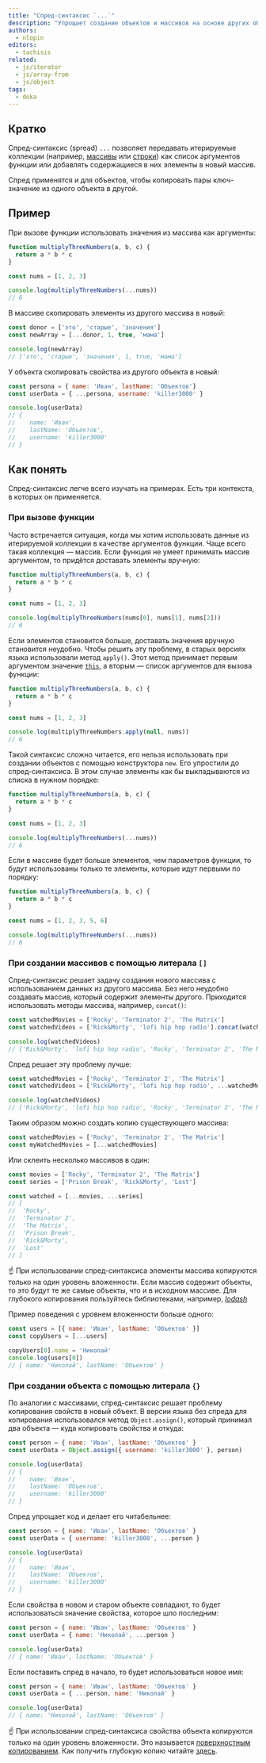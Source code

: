 ```yaml
---
title: "Спред-синтаксис `...`"
description: "Упрощает создание объектов и массивов на основе других объектов и массивов."
authors:
  - nlopin
editors:
  - tachisis
related:
  - js/iterator
  - js/array-from
  - js/object
tags:
  - doka
---
```


## Кратко

Спред-синтаксис (spread) `...` позволяет передавать итерируемые коллекции (например, [массивы](/js/arrays/) или [строки](/js/string/)) как список аргументов функции или добавлять содержащиеся в них элементы в новый массив.

Спред применятся и для объектов, чтобы копировать пары ключ-значение из одного объекта в другой.

## Пример

При вызове функции использовать значения из массива как аргументы:

```js
function multiplyThreeNumbers(a, b, c) {
  return a * b * c
}

const nums = [1, 2, 3]

console.log(multiplyThreeNumbers(...nums))
// 6
```

В массиве скопировать элементы из другого массива в новый:

```js
const donor = ['это', 'старые', 'значения']
const newArray = [...donor, 1, true, 'мама']

console.log(newArray)
// ['это', 'старые', 'значения', 1, true, 'мама']
```

У объекта скопировать свойства из другого объекта в новый:

```js
const persona = { name: 'Иван', lastName: 'Объектов'}
const userData = { ...persona, username: 'killer3000' }

console.log(userData)
// {
//    name: 'Иван',
//    lastName: 'Объектов',
//    username: 'killer3000'
// }
```

## Как понять

Спред-синтаксис легче всего изучать на примерах. Есть три контекста, в которых он применяется.

### При вызове функции

Часто встречается ситуация, когда мы хотим использовать данные из итерируемой коллекции в качестве аргументов функции. Чаще всего такая коллекция — массив. Если функция не умеет принимать массив аргументом, то придётся доставать элементы вручную:

```js
function multiplyThreeNumbers(a, b, c) {
  return a * b * c
}

const nums = [1, 2, 3]

console.log(multiplyThreeNumbers(nums[0], nums[1], nums[2]))
// 6
```

Если элементов становится больше, доставать значения вручную становится неудобно. Чтобы решить эту проблему, в старых версиях языка использовали метод `apply()`. Этот метод принимает первым аргументом значение [`this`](/js/function-context/), а вторым — список аргументов для вызова функции:

```js
function multiplyThreeNumbers(a, b, c) {
  return a * b * c
}

const nums = [1, 2, 3]

console.log(multiplyThreeNumbers.apply(null, nums))
// 6
```

Такой синтаксис сложно читается, его нельзя использовать при создании объектов с помощью конструктора `new`. Его упростили до спред-синтаксиса. В этом случае элементы как бы выкладываются из списка в нужном порядке:

```js
function multiplyThreeNumbers(a, b, c) {
  return a * b * c
}

const nums = [1, 2, 3]

console.log(multiplyThreeNumbers(...nums))
// 6
```

Если в массиве будет больше элементов, чем параметров функции, то будут использованы только те элементы, которые идут первыми по порядку:

```js
function multiplyThreeNumbers(a, b, c) {
  return a * b * c
}

const nums = [1, 2, 3, 5, 6]

console.log(multiplyThreeNumbers(...nums))
// 6
```

### При создании массивов с помощью литерала `[]`

Спред-синтаксис решает задачу создания нового массива с использованием данных из другого массива. Без него неудобно создавать массив, который содержит элементы другого. Приходится использовать методы массива, например, `concat()`:

```js
const watchedMovies = ['Rocky', 'Terminator 2', 'The Matrix']
const watchedVideos = ['Rick&Morty', 'lofi hip hop radio'].concat(watchedMovies)

console.log(watchedVideos)
// ['Rick&Morty', 'lofi hip hop radio', 'Rocky', 'Terminator 2', 'The Matrix']
```

Спред решает эту проблему лучше:

```js
const watchedMovies = ['Rocky', 'Terminator 2', 'The Matrix']
const watchedVideos = ['Rick&Morty', 'lofi hip hop radio', ...watchedMovies]

console.log(watchedVideos)
// ['Rick&Morty', 'lofi hip hop radio', 'Rocky', 'Terminator 2', 'The Matrix']

```

Таким образом можно создать копию существующего массива:

```js
const watchedMovies = ['Rocky', 'Terminator 2', 'The Matrix']
const myWatchedMovies = [...watchedMovies]
```

Или склеить несколько массивов в один:

```js
const movies = ['Rocky', 'Terminator 2', 'The Matrix']
const series = ['Prison Break', 'Rick&Morty', 'Lost']

const watched = [...movies, ...series]
// [
//  'Rocky',
//  'Terminator 2',
//  'The Matrix',
//  'Prison Break',
//  'Rick&Morty',
//  'Lost'
// ]
```

<aside>

☝️ При использовании спред-синтаксиса элементы массива копируются только на один уровень вложенности. Если массив содержит объекты, то это будут те же самые объекты, что и в исходном массиве. Для глубокого копирования пользуйтесь библиотеками, например, [_lodash_](https://lodash.com/docs/4.17.15#cloneDeep)

</aside>

Пример поведения с уровнем вложенности больше одного:

```js
const users = [{ name: 'Иван', lastName: 'Объектов' }]
const copyUsers = [...users]

copyUsers[0].name = 'Николай'
console.log(users[0])
// { name: 'Николай', lastName: 'Объектов' }
```

### При создании объекта с помощью литерала `{}`

По аналогии с массивами, спред-синтаксис решает проблему копирования свойств в новый объект. В версии языка без спреда для копирования использовался метод `Object.assign()`, который принимал два объекта — куда копировать свойства и откуда:

```js
const person = { name: 'Иван', lastName: 'Объектов' }
const userData = Object.assign({ username: 'killer3000' }, person)

console.log(userData)
// {
//    name: 'Иван',
//    lastName: 'Объектов',
//    username: 'killer3000'
// }
```

Спред упрощает код и делает его читабельнее:

```js
const person = { name: 'Иван', lastName: 'Объектов' }
const userData = { username: 'killer3000', ...person }

console.log(userData)
// {
//    name: 'Иван',
//    lastName: 'Объектов',
//    username: 'killer3000'
// }
```

Если свойства в новом и старом объекте совпадают, то будет использоваться значение свойства, которое шло последним:

```js
const person = { name: 'Иван', lastName: 'Объектов' }
const userData = { name: 'Николай', ...person }

console.log(userData)
// { name: 'Иван', lastName: 'Объектов' }
```

Если поставить спред в начало, то будет использоваться новое имя:

```js
const person = { name: 'Иван', lastName: 'Объектов' }
const userData = { ...person, name: 'Николай' }

console.log(userData)
// { name: 'Николай', lastName: 'Объектов' }
```

<aside>

☝️ При использовании спред-синтаксиса свойства объекта копируются только на один уровень вложенности. Это называется [поверхностным копированием](/js/shallow-or-deep-clone/). Как получить глубокую копию читайте [здесь](https://doka.guide/js/shallow-or-deep-clone/#kak-poluchit-glubokuyu-kopiyu).

</aside>
